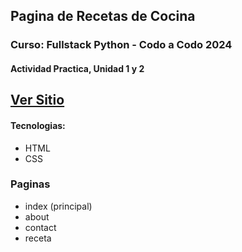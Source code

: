 ## Pagina de Recetas de Cocina
### Curso: Fullstack Python - Codo a Codo 2024
#### Actividad Practica, Unidad 1 y 2

## [Ver Sitio](http://io.github.com/admred/recetasDeCocina)

#### Tecnologias:

- HTML
- CSS

### Paginas
- index (principal)
- about
- contact
- receta
